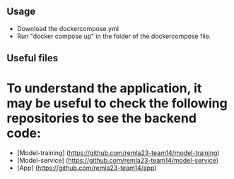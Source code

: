 ## Usage
- Download the dockercompose.yml
- Run "docker compose up" in the folder of the dockercompose file.
## Useful files
# To understand the application, it may be useful to check the following repositories to see the backend code:
- [Model-training] (https://github.com/remla23-team14/model-training)
- [Model-service] (https://github.com/remla23-team14/model-service)
- [App] (https://github.com/remla23-team14/app)
